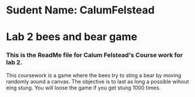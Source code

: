 # Sudent Name: CalumFelstead
# Lab 2 bees and bear game
### This is the ReadMe file for Calum Felstead's Course work for lab 2.</br>
This coursework is a game where the bees try to sting a bear by moving randomly aound a canvas.
The objective is to last as long a possible wihout eing stung.
You will loose the game if you get stung 1000 times.
